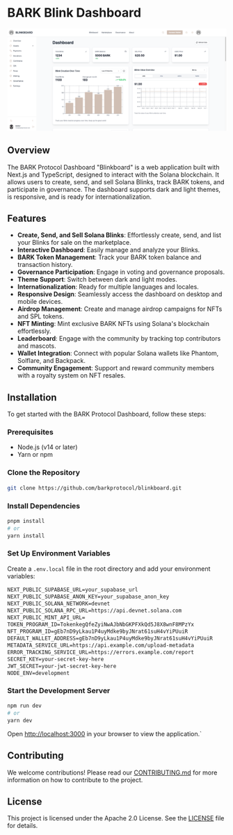 # BARK Blink Dashboard

![BARK Blinkboard UI](.github/assets/blinkboard.png)

## Overview

The BARK Protocol Dashboard "Blinkboard" is a web application built with Next.js and TypeScript, designed to interact with the Solana blockchain. It allows users to create, send, and sell Solana Blinks, track BARK tokens, and participate in governance. The dashboard supports dark and light themes, is responsive, and is ready for internationalization.

## Features

- **Create, Send, and Sell Solana Blinks**: Effortlessly create, send, and list your Blinks for sale on the marketplace.
- **Interactive Dashboard**: Easily manage and analyze your Blinks.
- **BARK Token Management**: Track your BARK token balance and transaction history.
- **Governance Participation**: Engage in voting and governance proposals.
- **Theme Support**: Switch between dark and light modes.
- **Internationalization**: Ready for multiple languages and locales.
- **Responsive Design**: Seamlessly access the dashboard on desktop and mobile devices.
- **Airdrop Management**: Create and manage airdrop campaigns for NFTs and SPL tokens.
- **NFT Minting**: Mint exclusive BARK NFTs using Solana's blockchain effortlessly.
- **Leaderboard**: Engage with the community by tracking top contributors and mascots.
- **Wallet Integration**: Connect with popular Solana wallets like Phantom, Solflare, and Backpack.
- **Community Engagement**: Support and reward community members with a royalty system on NFT resales.

## Installation

To get started with the BARK Protocol Dashboard, follow these steps:

### Prerequisites

- Node.js (v14 or later)
- Yarn or npm

### Clone the Repository

```bash
git clone https://github.com/barkprotocol/blinkboard.git
```

### Install Dependencies

```bash
pnpm install
# or
yarn install
```

### Set Up Environment Variables

Create a `.env.local` file in the root directory and add your environment variables:

```
NEXT_PUBLIC_SUPABASE_URL=your_supabase_url
NEXT_PUBLIC_SUPABASE_ANON_KEY=your_supabase_anon_key
NEXT_PUBLIC_SOLANA_NETWORK=devnet
NEXT_PUBLIC_SOLANA_RPC_URL=https://api.devnet.solana.com
NEXT_PUBLIC_MINT_API_URL=
TOKEN_PROGRAM_ID=TokenkegQfeZyiNwAJbNbGKPFXkQd5J8X8wnF8MPzYx
NFT_PROGRAM_ID=gEb7nD9yLkau1P4uyMdke9byJNrat61suH4vYiPUuiR
DEFAULT_WALLET_ADDRESS=gEb7nD9yLkau1P4uyMdke9byJNrat61suH4vYiPUuiR
METADATA_SERVICE_URL=https://api.example.com/upload-metadata
ERROR_TRACKING_SERVICE_URL=https://errors.example.com/report
SECRET_KEY=your-secret-key-here
JWT_SECRET=your-jwt-secret-key-here
NODE_ENV=development
```

### Start the Development Server

```bash
npm run dev
# or
yarn dev
```

Open [http://localhost:3000](http://localhost:3000) in your browser to view the application.`

## Contributing

We welcome contributions! Please read our [CONTRIBUTING.md](CONTRIBUTING.md) for more information on how to contribute to the project.

## License

This project is licensed under the Apache 2.0 License. See the [LICENSE](LICENSE) file for details.